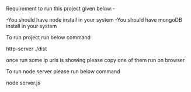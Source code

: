 Requirement to run this project given below:-

-You should have node install in your system
-You should have mongoDB install in your system

To run project run below command

 http-server ./dist

once run some ip urls is showing please copy one of them run on browser

To run node server please run below command 

node server.js